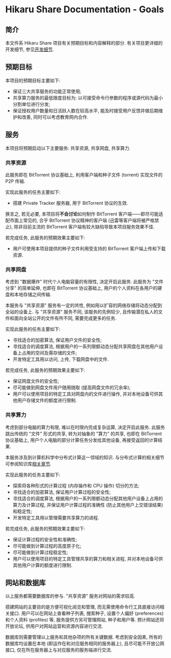 # Hikaru Share Documentation - Goals

## 简介

本文件系 Hikaru Share 项目有关预期目标和内容解释的部分. 有关项目更详细的开发细节, 参见[开发细节](/development-details.md).

## 预期目标

本项目的预期目标主要如下:

- 保证三大共享服务的功能正常使用;
- 共享算力服务的最低限度目标为: 以可接受命令行参数的程序或源代码为最小分割单位进行分发;
- 保证授权用户数量和日活跃人数在较高水平, 能及时接受用户反馈并做后期维护和改善, 同时可以考虑教育网内合作.

## 服务

本项目将预期启动以下主要服务: 共享资源, 共享网盘, 共享算力.

### 共享资源

此服务即在 BitTorrent 协议基础上, 利用客户端和种子文件 (torrent) 实现文件的 P2P 传输.

实现此服务的任务主要如下:

- 搭建 Private Tracker 服务器, 用于 BitTorrent 协议的生效.

换言之, 若无必要, 本项目将**不会讨论**如何制作 BitTorrent 客户端——即尽可能适配市面上常见的, 合乎 BitTorrent 协议精神的客户端 (迅雷等客户端将被严格禁止), 除非目前主流的 BitTorrent 客户端有较大缺陷导致本项目服务效果不佳.

若完成任务, 此服务的预期效果主要如下: 

- 用户可使用本项目提供的种子文件利用受支持的 BitTorrent 客户端上传和下载资源.

### 共享网盘

考虑到 "数据爆炸" 时代个人电脑容量的有限性, 决定开启此服务. 此服务为 "文件分享" 的简单延伸, 也即在 BitTorrent 协议基础上, 用户的个人资料在各用户的硬盘和本地存储之间传输.

本服务与 "共享资源" 服务有一定的共性, 例如用以扩容的网络存储将动态分配到全站的设备上. 与 "共享资源" 服务不同, 该服务的先例较少, 且传输潜在私人的文件和面向全站公开的文件有所不同, 需要完成更多的任务.

实现此服务的任务主要如下: 

- 寻找适合的加密算法, 保证用户文件的安全性;
- 寻找适合的调度算法, 根据用户的一系列限额动态分配共享网盘在其他用户设备上占用的空间及需存储的文件;
- 开发特定工具用以访问, 上传, 下载网盘中的文件.

若完成任务, 此服务的预期效果主要如下:

- 保证网盘文件的安全性;
- 尽可能做到网盘文件用户随用随取 (提高网盘文件的冗余率);
- 用户可以使用项目的特定工具对网盘内的文件进行操作, 并对本地设备可供其他用户存储文件的额度进行限制.

### 共享算力

考虑到部分电脑的算力有限, 难以在时限内完成复杂运算, 决定开启此服务. 此服务跳出传统的 "文件" 形式的共享, 转为对抽象的 "算力" 的共享, 也即在 BitTorrent 协议基础上, 用户个人电脑的部分计算任务分发给其他设备, 再接受返回的计算结果.

本服务涉及到计算机科学中分布式计算这一领域的知识. 与分布式计算的相关细节可参阅知识库[相关章节](/knowledge-base/shared-computation-power/distributed-computing.md).

实现此服务的任务主要如下:

- 探索将各种形式的计算过程 (内存操作和 CPU 操作) 切分的方法;
- 寻找适合的加密算法, 保证用户计算过程的安全性;
- 寻找适合的调度算法, 根据用户的一系列限额动态分配其他用户设备上占用的算力及计算过程, 并保证用户计算过程的准确性 (防止其他用户上交错误结果) 和稳定性;
- 开发特定工具用以管理需要共享算力的进程.

若完成任务, 此服务的预期效果主要如下:

- 保证计算过程的安全性和准确性;
- 尽可能做到计算过程的高度原子化;
- 尽可能做到计算过程稳定性;
- 用户可以使用项目的特定工具管理共享的算力和相关进程, 并对本地设备可供其他用户计算的额度进行限制.

## 网站和数据库

以上服务都需要数据库的参与. "共享资源" 服务对网站的需求较高.

搭建网站的主要目的是方便可视化阅览和管理, 而无需使用命令行工具直接访问相关接口. 用户可以在网站上查看种子列表, 搜索种子, 设置个人偏好 (preferences) 和个人资料 (profiles) 等, 服务提供方另可管理网站, 种子和用户等. 预计网站还将开放论坛, 供用户对网站运营和资源内容进行交流.

数据库则需要管理以上服务和其他杂项的所有关键数据. 考虑到安全因素, 所有的数据库均设置在本地 (即运作在和对应服务相同的服务器上), 且尽可能不开放公网接口, 仅在所在服务器上与对应服务的服务端进行交流.